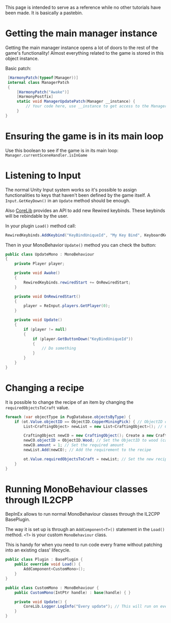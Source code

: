 This page is intended to serve as a reference while no other tutorials have been made.
It is basically a pastebin.

# Getting the main manager instance
Getting the main manager instance opens a lot of doors to the rest of the game's functionality!
Almost everything related to the game is stored in this object instance. 

Basic patch:

```c#
 [HarmonyPatch(typeof(Manager))]
 internal class ManagerPatch
 {   
     [HarmonyPatch("Awake")]
     [HarmonyPostfix]
     static void ManagerUpdatePatch(Manager __instance) {
         // Your code here, use __instance to get access to the Manager Instance
     }
}
```


# Ensuring the game is in its main loop

Use this boolean to see if the game is in its main loop: 
`Manager.currentSceneHandler.isInGame`

# Listening to Input
The normal Unity Input system works so it's possible to assign functionalities to keys that haven't been defined by the game itself. 
A `Input.GetKeyDown()` in an `Update` method should be enough. 

Also [CoreLib](https://github.com/Jrprogrammer/CoreLib) provides an API to add new Rewired keybinds. These keybinds will be rebindable by the user.

In your plugin `Load()` method call:
```c#
RewiredKeybinds.AddKeybind("KeyBindUniqueId", "My Key Bind", KeyboardKeyCode.K);
```
Then in your MonoBehavior `Update()` method you can check the button:
```c#
public class UpdateMono : MonoBehaviour
{
    private Player player;

    private void Awake()
    {
        RewiredKeybinds.rewiredStart += OnRewiredStart;
    }

    private void OnRewiredStart()
    {
        player = ReInput.players.GetPlayer(0);
    }

    private void Update()
    {
        if (player != null)
        {
            if (player.GetButtonDown("KeyBindUniqueId"))
            {
                // Do something
            }
        }
    }
}
```

# Changing a recipe
It is possible to change the recipe of an item by changing the `requiredObjectsToCraft` value.

```c#
foreach (var objectType in PugDatabase.objectsByType) {
    if (ot.Value.objectID == ObjectID.CopperMiningPick) { // ObjectID can be anything!
        List<CraftingObject> newList = new List<CraftingObject>(); // Create a new list of Crafting Objects

        CraftingObject newCO = new CraftingObject(); Create a new Crafting Object
        newCO.objectID = ObjectID.Wood; // Set the ObjectID to wood (can be anything)
        newCO.amount = 1; // Set the required amount
        newList.Add(newCO); // Add the requirement to the recipe

        ot.Value.requiredObjectsToCraft = newList; // Set the new recipe
    }
}
```

# Running MonoBehaviour classes through IL2CPP

BepInEx allows to run normal MonoBehaviour classes through the IL2CPP BasePlugin.

The way it is set up is through an `AddComponent<T>()` statement in the `Load()` method. `<T>` is your custom `MonoBehaviour` class.

This is handy for when you need to run code every frame without patching into an existing class' lifecycle. 

```c#
public class Plugin : BasePlugin {
    public override void Load() {
        AddComponent<CustomMono>();
    }
}

public class CustomMono : MonoBehaviour {
    public CustomMono(IntPtr handle) : base(handle) { }

    private void Update() {
        CoreLib.Logger.LogInfo("Every update"); // This will run on every frame!
    }
}
```

